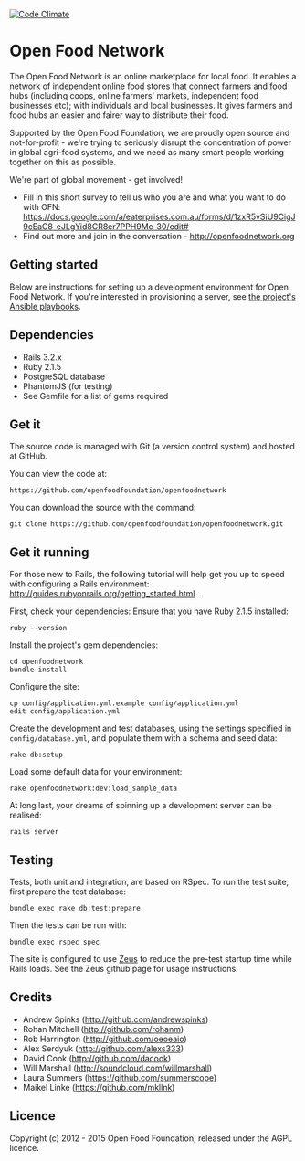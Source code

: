 [![Code Climate](https://codeclimate.com/github/openfoodfoundation/openfoodnetwork.png)](https://codeclimate.com/github/openfoodfoundation/openfoodnetwork)

# Open Food Network

The Open Food Network is an online marketplace for local food. It enables a network of independent online food stores that connect farmers and food hubs (including coops, online farmers' markets, independent food businesses etc);  with individuals and local businesses. It gives farmers and food hubs an easier and fairer way to distribute their food.

Supported by the Open Food Foundation, we are proudly open source and not-for-profit - we're trying to seriously disrupt the concentration of power in global agri-food systems, and we need as many smart people working together on this as possible.

We're part of global movement - get involved!

* Fill in this short survey to tell us who you are and what you want to do with OFN: https://docs.google.com/a/eaterprises.com.au/forms/d/1zxR5vSiU9CigJ9cEaC8-eJLgYid8CR8er7PPH9Mc-30/edit#
* Find out more and join in the conversation - http://openfoodnetwork.org


## Getting started

Below are instructions for setting up a development environment for Open Food Network. If you're interested in provisioning a server, see [the project's Ansible playbooks](https://github.com/openfoodfoundation/ofn_deployment).


## Dependencies

* Rails 3.2.x
* Ruby 2.1.5
* PostgreSQL database
* PhantomJS (for testing)
* See Gemfile for a list of gems required


## Get it

The source code is managed with Git (a version control system) and
hosted at GitHub.

You can view the code at:

    https://github.com/openfoodfoundation/openfoodnetwork

You can download the source with the command:

    git clone https://github.com/openfoodfoundation/openfoodnetwork.git


## Get it running

For those new to Rails, the following tutorial will help get you up to speed with configuring a Rails environment: http://guides.rubyonrails.org/getting_started.html .

First, check your dependencies: Ensure that you have Ruby 2.1.5 installed:

    ruby --version

Install the project's gem dependencies:

    cd openfoodnetwork
    bundle install

Configure the site:

    cp config/application.yml.example config/application.yml
    edit config/application.yml

Create the development and test databases, using the settings specified in `config/database.yml`, and populate them with a schema and seed data:

    rake db:setup

Load some default data for your environment:

    rake openfoodnetwork:dev:load_sample_data

At long last, your dreams of spinning up a development server can be realised:

    rails server


## Testing

Tests, both unit and integration, are based on RSpec. To run the test suite, first prepare the test database:

    bundle exec rake db:test:prepare

Then the tests can be run with:

    bundle exec rspec spec

The site is configured to use
[Zeus](https://github.com/burke/zeus) to reduce the pre-test
startup time while Rails loads. See the Zeus github page for
usage instructions.


## Credits

* Andrew Spinks (http://github.com/andrewspinks)
* Rohan Mitchell (http://github.com/rohanm)
* Rob Harrington (http://github.com/oeoeaio)
* Alex Serdyuk (http://github.com/alexs333)
* David Cook (http://github.com/dacook)
* Will Marshall (http://soundcloud.com/willmarshall)
* Laura Summers (https://github.com/summerscope)
* Maikel Linke (https://github.com/mkllnk)

## Licence

Copyright (c) 2012 - 2015 Open Food Foundation, released under the AGPL licence.
